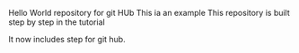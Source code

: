 Hello World repository for git HUb
This ia an example
This repository is built step by step in the tutorial

It now  includes step for git hub.

